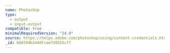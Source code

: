 ```yaml
---
name: Photoshop
type:
  - output
  - input-output
compatible: true
minimalRequiredVersion: "24.0"
source: https://helpx.adobe.com/photoshop/using/content-credentials.html
_id: 666594b244dfcae739555cf7
---
```

